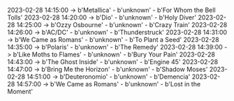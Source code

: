 2023-02-28 14:15:00 -> b'Metallica' - b'unknown' - b'For Whom the Bell Tolls'
2023-02-28 14:20:00 -> b'Dio' - b'unknown' - b'Holy Diver'
2023-02-28 14:25:00 -> b'Ozzy Osbourne' - b'unknown' - b'Crazy Train'
2023-02-28 14:26:00 -> b'AC/DC' - b'unknown' - b'Thunderstruck'
2023-02-28 14:31:00 -> b'We Came as Romans' - b'unknown' - b'To Plant a Seed'
2023-02-28 14:35:00 -> b'Polaris' - b'unknown' - b'The Remedy'
2023-02-28 14:39:00 -> b'Like Moths to Flames' - b'unknown' - b'Bury Your Pain'
2023-02-28 14:43:00 -> b'The Ghost Inside' - b'unknown' - b'Engine 45'
2023-02-28 14:47:00 -> b'Bring Me the Horizon' - b'unknown' - b'Shadow Moses'
2023-02-28 14:51:00 -> b'Deuteronomio' - b'unknown' - b'Demencia'
2023-02-28 14:57:00 -> b'We Came as Romans' - b'unknown' - b'Lost in the Moment'
